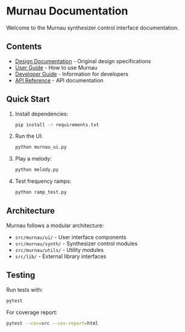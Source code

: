 # Murnau Documentation

Welcome to the Murnau synthesizer control interface documentation.

## Contents

- [Design Documentation](design/MurnauDesign.md) - Original design specifications
- [User Guide](user-guide.md) - How to use Murnau
- [Developer Guide](developer-guide.md) - Information for developers
- [API Reference](api-reference.md) - API documentation

## Quick Start

1. Install dependencies:
   ```bash
   pip install -r requirements.txt
   ```

2. Run the UI:
   ```bash
   python murnau_ui.py
   ```

3. Play a melody:
   ```bash
   python melody.py
   ```

4. Test frequency ramps:
   ```bash
   python ramp_test.py
   ```

## Architecture

Murnau follows a modular architecture:

- `src/murnau/ui/` - User interface components
- `src/murnau/synth/` - Synthesizer control modules
- `src/murnau/utils/` - Utility modules
- `src/lib/` - External library interfaces

## Testing

Run tests with:
```bash
pytest
```

For coverage report:
```bash
pytest --cov=src --cov-report=html
```